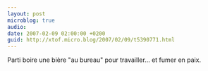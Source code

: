 ```yaml
---
layout: post
microblog: true
audio: 
date: 2007-02-09 02:00:00 +0200
guid: http://xtof.micro.blog/2007/02/09/t5390771.html
---
```

Parti boire une bière "au bureau" pour travailler... et fumer en paix. 
